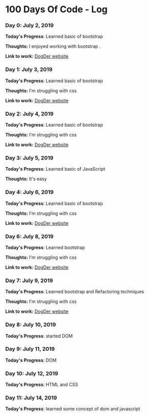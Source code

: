 # 100 Days Of Code - Log

### Day 0: July 2, 2019 


**Today's Progress**: Learned basic of bootstrap 

**Thoughts:** I enjoyed working with bootstrap .

**Link to work:** [DogDer website](https://pravincesingh.github.io/DogDer/)

### Day 1: July 3, 2019 


**Today's Progress**: Learned basic of bootstrap 

**Thoughts:** I'm struggling with css

**Link to work:** [DogDer website](https://pravincesingh.github.io/DogDer/)


### Day 2: July 4, 2019 

**Today's Progress**: Learned basic of bootstrap 

**Thoughts:** I'm struggling with css

**Link to work:** [DogDer website](https://pravincesingh.github.io/DogDer/)

### Day 3: July 5, 2019 

**Today's Progress**: Learned basic of JavaScript

**Thoughts:** It's easy

### Day 4: July 6, 2019 

**Today's Progress**: Learned basic of bootstrap 

**Thoughts:** I'm struggling with css

**Link to work:** [DogDer website](https://pravincesingh.github.io/DogDer/)

### Day 6: July 8, 2019 

**Today's Progress**: Learned bootstrap 

**Thoughts:** I'm struggling with css

**Link to work:** [DogDer website](https://pravincesingh.github.io/DogDer/)

### Day 7: July 9, 2019 

**Today's Progress**: Learned bootstrap  and Refactoring techniques

**Thoughts:** I'm struggling with css

**Link to work:** [DogDer website](https://pravincesingh.github.io/DogDer/)

### Day 8: July 10, 2019 

**Today's Progress**: started DOM

### Day 9: July 11, 2019 

**Today's Progress**: DOM

### Day 10: July 12, 2019 

**Today's Progress**: HTML and CSS

### Day 11: July 14, 2019 

**Today's Progress**: learned some concept of dom and javascript 

